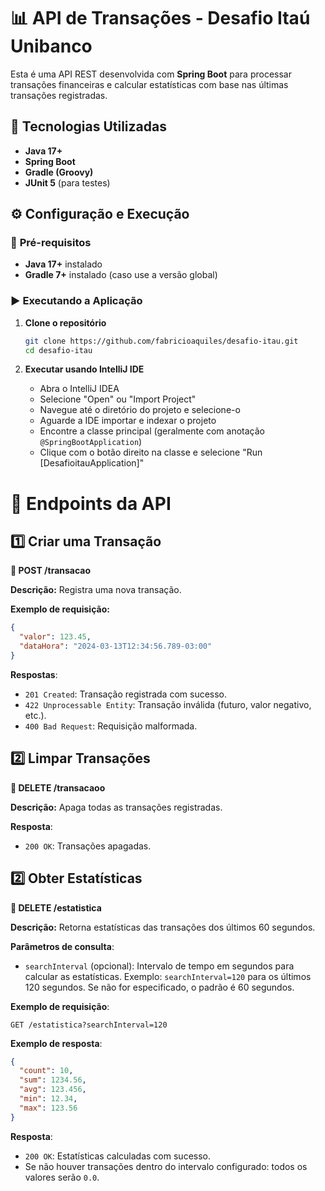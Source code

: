 # 📊 API de Transações - Desafio Itaú Unibanco

Esta é uma API REST desenvolvida com **Spring Boot** para processar transações financeiras e calcular estatísticas com base nas últimas transações registradas.

## 🚀 Tecnologias Utilizadas
- **Java 17+**
- **Spring Boot**
- **Gradle (Groovy)**
- **JUnit 5** (para testes)

## ⚙️ Configuração e Execução

### 📌 **Pré-requisitos**
- **Java 17+** instalado
- **Gradle 7+** instalado (caso use a versão global)

### ▶️ **Executando a Aplicação**
1. **Clone o repositório**
   ```sh
   git clone https://github.com/fabricioaquiles/desafio-itau.git
   cd desafio-itau
2. **Executar usando IntelliJ IDE**

    * Abra o IntelliJ IDEA
    * Selecione "Open" ou "Import Project"
    * Navegue até o diretório do projeto e selecione-o
    * Aguarde a IDE importar e indexar o projeto
    * Encontre a classe principal (geralmente com anotação `@SpringBootApplication`)
    * Clique com o botão direito na classe e selecione "Run [DesafioitauApplication]"

# 📌 Endpoints da API

## 1️⃣ Criar uma Transação
**📌 POST /transacao**

**Descrição:** Registra uma nova transação.

**Exemplo de requisição:**
```json
{
  "valor": 123.45,
  "dataHora": "2024-03-13T12:34:56.789-03:00"
}
```
**Respostas**:
   * `201 Created`: Transação registrada com sucesso.
   * `422 Unprocessable Entity`: Transação inválida (futuro, valor negativo, etc.).
   * `400 Bad Request`: Requisição malformada.

## 2️⃣ Limpar Transações
**📌 DELETE /transacaoo**

**Descrição:** Apaga todas as transações registradas.

**Resposta**:
   * `200 OK`: Transações apagadas.

## 2️⃣ Obter Estatísticas
**📌 DELETE /estatistica**

**Descrição:** Retorna estatísticas das transações dos últimos 60 segundos.

**Parâmetros de consulta**:
  * `searchInterval` (opcional): Intervalo de tempo em segundos para calcular as estatísticas. Exemplo: `searchInterval=120` para os últimos 120 segundos. Se não for especificado, o padrão é 60 segundos.

**Exemplo de requisição**:
```http
GET /estatistica?searchInterval=120
```

**Exemplo de resposta**:
```json
{
  "count": 10,
  "sum": 1234.56,
  "avg": 123.456,
  "min": 12.34,
  "max": 123.56
}
```
**Resposta**: 
   * `200 OK`: Estatísticas calculadas com sucesso.
   * Se não houver transações dentro do intervalo configurado: todos os valores serão `0.0`.
